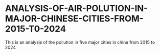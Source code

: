 # ANALYSIS-OF-AIR-POLUTION-IN-MAJOR-CHINESE-CITIES-FROM-2015-T0-2024
This is an analysis of the pollution in five major cities in china from 2015 to 2024 
